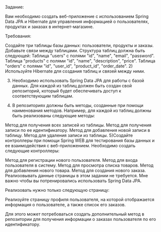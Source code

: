 Задание:

Вам необходимо создать веб-приложение с использованием Spring Data JPA и Hibernate для управления информацией о пользователях, продуктах и заказах в интернет-магазине.

Требования:

Создайте три таблицы базы данных: пользователи, продукты и заказы. Добавьте связи между таблицами. Структура таблиц должна быть следующей:
Таблица "users" с полями "id", "name", "email", "password".
Таблица "products" с полями "id", "name", "description", "price".
Таблица "orders" с полями "id", "user_id", "product_id", "order_date".
2) Используйте Hibernate для создания таблиц и связей между ними.

3) Необходимо использовать Spring Data JPA для работы с базой данных. Для каждой из таблиц должен быть создан свой репозиторий, который будет обеспечивать доступ к соответствующим таблицам.

4) В репозиториях должны быть методы, созданные при помощи наименования методов. Например, для каждой из таблиц должны быть реализованы следующие методы:

Метод для получения всех записей из таблицы.
Метод для получения записи по ее идентификатору.
Метод для добавления новой записи в таблицу.
Метод для удаления записи из таблицы.
5)Создайте контроллеры при помощи Spring WEB для тестирования базы данных и ее взаимодействия с веб-приложением. Необходимо создать следующие контроллеры:

Метод для регистрации нового пользователя.
Метод для входа пользователя в систему.
Метод для просмотра списка товаров.
Метод для добавления нового товара.
Метод для создания нового заказа.
Реализовывать данные страницы в этом задании не требуется. Мне важно чтобы вы потренировались использовать Spring Data JPA.

Реализовать нужно только следующую страницу:

Реализуйте страницу профиля пользователя, на которой отображается информация о пользователе, а также список его заказов.

Для этого может потребоваться создать дополнительный метод в репозитории для получения информации о заказах пользователя по его идентификатору.